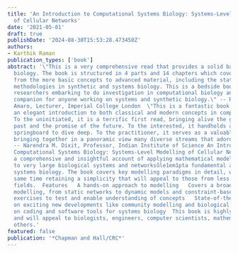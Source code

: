 ```yaml
---
title: 'An Introduction to Computational Systems Biology: Systems-Level Modelling
  of Cellular Networks'
date: '2021-05-01'
draft: true
publishDate: '2024-08-30T15:53:28.473450Z'
authors:
- Karthik Raman
publication_types: ['book']
abstract: '\"This is a very comprehensive read that provides a solid base in computational
  biology. The book is structured in 4 parts and 14 chapters which cover all the way
  from the more basic concepts to advanced material, including the state-of-the-art
  methodologies in synthetic and systems biology. This is a bedside book for those
  researchers embarking to do investigation in computational biology and a great office
  companion for anyone working on systems and synthetic biology.\" -- Rodrigo Ledesma
  Amaro, Lecturer, Imperial College London  \"This is a fantastic book. It offers
  an elegant introduction to both classical and modern concepts in computational biology.
  To the uninitiated, it is a terrific first read, bringing alive the glory of the
  past and the promise of the future. To the interested, it handholds and offers a
  springboard to dive deep. To the practitioner, it serves as a valuable resource
  bringing together in a panoramic view many diverse streams that adorn the landscape.\"
  -- Narendra M. Dixit, Professor, Indian Institute of Science An Introduction to
  Computational Systems Biology: Systems-Level Modelling of Cellular Networks delivers
  a comprehensive and insightful account of applying mathematical modelling approaches
  to very large biological systems and networksůle1em1pta fundamental aspect of computational
  systems biology. The book covers key modelling paradigms in detail, while at the
  same time retaining a simplicity that will appeal to those from less quantitative
  fields.  Features   A hands-on approach to modelling   Covers a broad spectrum of
  modelling, from static networks to dynamic models and constraint-based models   Thoughtful
  exercises to test and enable understanding of concepts   State-of-the-art chapters
  on exciting new developments like community modelling and biological circuit design   Emphasis
  on coding and software tools for systems biology  This book is highly multi-disciplinary
  and will appeal to biologists, engineers, computer scientists, mathematicians and
  others.'
featured: false
publication: '*Chapman and Hall/CRC*'
---
```


